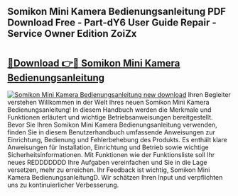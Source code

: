 ## Somikon Mini Kamera Bedienungsanleitung PDF Download Free - Part-dY6 User Guide Repair - Service Owner Edition ZoiZx

# <h2><a href="http://df1vg2d.blite.top/?on=Somikon+Mini+Kamera+Bedienungsanleitung">🔗Download 👉🔴 Somikon Mini Kamera Bedienungsanleitung</a></h2>

[![Somikon Mini Kamera Bedienungsanleitung new download](https://i.imgur.com/lujVjoI.png)](http://df1vg2d.blite.top/?on=Somikon+Mini+Kamera+Bedienungsanleitung)
Ihren Begleiter verstehen Willkommen in der Welt Ihres neuen Somikon Mini Kamera Bedienungsanleitung! In diesem Handbuch werden die Merkmale und Funktionen erläutert und wichtige Betriebsanweisungen bereitgestellt. Bevor Sie Ihren Somikon Mini Kamera Bedienungsanleitung verwenden, finden Sie in diesem Benutzerhandbuch umfassende Anweisungen zur Einrichtung, Bedienung und Fehlerbehebung des Produkts. Es enthält klare Anweisungen für Installation, Einrichtung und Betrieb sowie wichtige Sicherheitsinformationen. Mit Funktionen wie der Funktionsliste soll Ihr neues REDDDDDDD Ihre Aufgaben vereinfachen und Sie in die Lage versetzen, mehr zu erreichen. Ihr Feedback ist wichtig, Somikon Mini Kamera BedienungsanleitungD. Wir schätzen Ihren Input und verpflichten uns zu kontinuierlicher Verbesserung.
